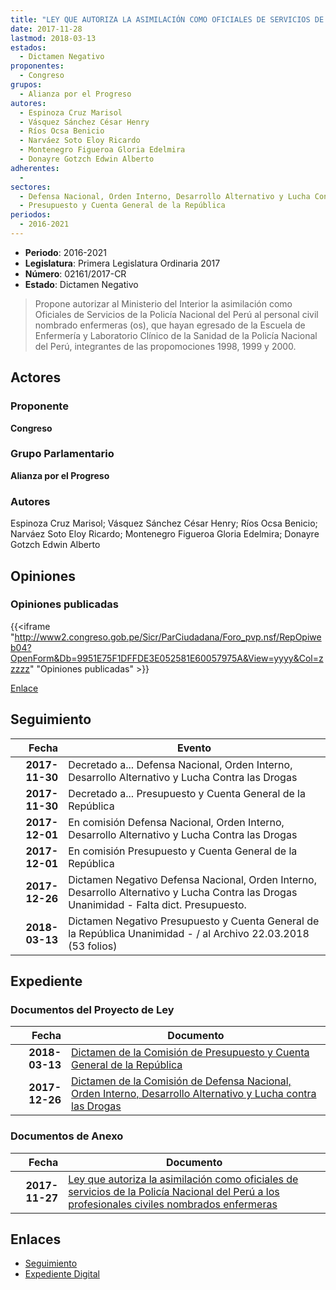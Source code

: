 ```yaml
---
title: "LEY QUE AUTORIZA LA ASIMILACIÓN COMO OFICIALES DE SERVICIOS DE LA POLICÍA NACIONAL DEL PERÚ A LOS PROFESIONALES CIVILES NOMBRADOS ENFERMERAS"
date: 2017-11-28
lastmod: 2018-03-13
estados: 
  - Dictamen Negativo
proponentes: 
  - Congreso
grupos: 
  - Alianza por el Progreso
autores: 
  - Espinoza Cruz Marisol
  - Vásquez Sánchez César Henry
  - Ríos Ocsa Benicio
  - Narváez Soto Eloy Ricardo
  - Montenegro Figueroa Gloria Edelmira
  - Donayre Gotzch Edwin Alberto
adherentes: 
  - 
sectores: 
  - Defensa Nacional, Orden Interno, Desarrollo Alternativo y Lucha Contra las Drogas
  - Presupuesto y Cuenta General de la República
periodos: 
  - 2016-2021
---
```


- **Periodo**: 2016-2021
- **Legislatura**: Primera Legislatura Ordinaria 2017
- **Número**: 02161/2017-CR
- **Estado**: Dictamen Negativo

> Propone autorizar al Ministerio del Interior la asimilación como Oficiales de Servicios de la Policía Nacional del Perú al personal civil nombrado enfermeras (os), que hayan egresado de la Escuela de Enfermería y Laboratorio Clínico de la Sanidad de la Policía Nacional del Perú, integrantes de las propomociones 1998, 1999 y 2000.


## Actores

### Proponente

**Congreso**

### Grupo Parlamentario

**Alianza por el Progreso**

### Autores

Espinoza Cruz Marisol; Vásquez Sánchez César Henry; Ríos Ocsa Benicio; Narváez Soto Eloy Ricardo; Montenegro Figueroa Gloria Edelmira; Donayre Gotzch Edwin Alberto


## Opiniones

### Opiniones publicadas

{{<iframe "http://www2.congreso.gob.pe/Sicr/ParCiudadana/Foro_pvp.nsf/RepOpiweb04?OpenForm&Db=9951E75F1DFFDE3E052581E60057975A&View=yyyy&Col=zzzzz" "Opiniones publicadas" >}}

[Enlace](http://www2.congreso.gob.pe/Sicr/ParCiudadana/Foro_pvp.nsf/RepOpiweb04?OpenForm&Db=9951E75F1DFFDE3E052581E60057975A&View=yyyy&Col=zzzzz)

## Seguimiento

| Fecha | Evento |
|------:|--------|
| **2017-11-30** | Decretado a... Defensa Nacional, Orden Interno, Desarrollo Alternativo y Lucha Contra las Drogas|
| **2017-11-30** | Decretado a... Presupuesto y Cuenta General de la República|
| **2017-12-01** | En comisión Defensa Nacional, Orden Interno, Desarrollo Alternativo y Lucha Contra las Drogas|
| **2017-12-01** | En comisión Presupuesto y Cuenta General de la República|
| **2017-12-26** | Dictamen Negativo Defensa Nacional, Orden Interno, Desarrollo Alternativo y Lucha Contra las Drogas Unanimidad - Falta dict. Presupuesto.|
| **2018-03-13** | Dictamen Negativo Presupuesto y Cuenta General de la República Unanimidad - / al Archivo 22.03.2018 (53 folios)|


## Expediente


### Documentos del Proyecto de Ley

| Fecha | Documento |
|------:|--------|
| **2018-03-13** | [Dictamen de la Comisión de Presupuesto y Cuenta General de la República](http://www.leyes.congreso.gob.pe/Documentos/2016_2021/Dictamenes/Proyectos_de_Ley/02161DC17MAY20180313.pdf) |
| **2017-12-26** | [Dictamen de la Comisión de Defensa Nacional, Orden Interno, Desarrollo Alternativo y Lucha contra las Drogas](http://www.leyes.congreso.gob.pe/Documentos/2016_2021/Dictamenes/Proyectos_de_Ley/02161DC07MAY20171226.pdf) |

### Documentos de Anexo

| Fecha | Documento |
|------:|--------|
| **2017-11-27** | [Ley que autoriza la asimilación como oficiales de servicios de la Policía Nacional del Perú a los profesionales civiles nombrados enfermeras](http://www.leyes.congreso.gob.pe/Documentos/2016_2021/Proyectos_de_Ley_y_de_Resoluciones_Legislativas/PL0216120171127.pdf) |

## Enlaces 

- [Seguimiento](http://www2.congreso.gob.pe/Sicr/TraDocEstProc/CLProLey2016.nsf/f7fff46988ca05b1052578e100829cc7/1e7df8e76461efec052581e6005432b8?OpenDocument)
- [Expediente Digital](http://www2.congreso.gob.pe/Sicr/TraDocEstProc/CLProLey2016.nsf/f7fff46988ca05b1052578e100829cc7/1e7df8e76461efec052581e6005432b8?OpenDocument&Click=05257FB7005EB655.eb71d0cf91d8294e05256cdf006b5706/$Body/0.1C6C)
